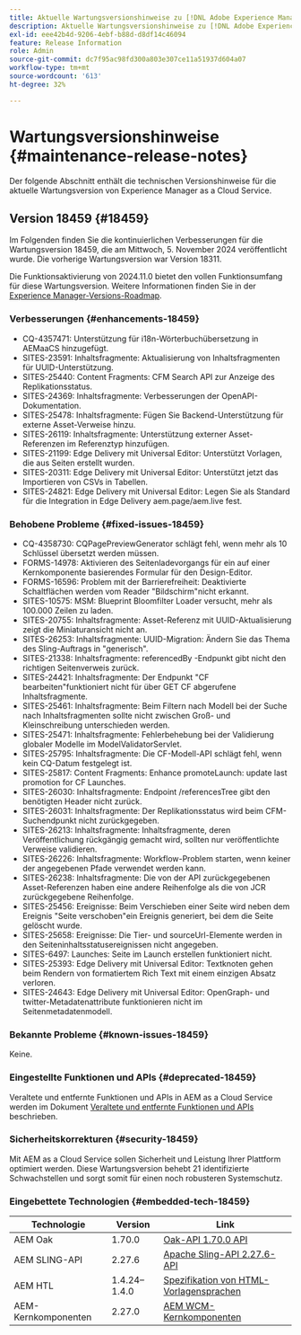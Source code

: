 ```yaml
---
title: Aktuelle Wartungsversionshinweise zu [!DNL Adobe Experience Manager] as a Cloud Service.
description: Aktuelle Wartungsversionshinweise zu [!DNL Adobe Experience Manager] as a Cloud Service.
exl-id: eee42b4d-9206-4ebf-b88d-d8df14c46094
feature: Release Information
role: Admin
source-git-commit: dc7f95ac98fd300a803e307ce11a51937d604a07
workflow-type: tm+mt
source-wordcount: '613'
ht-degree: 32%

---
```



# Wartungsversionshinweise {#maintenance-release-notes}

Der folgende Abschnitt enthält die technischen Versionshinweise für die aktuelle Wartungsversion von Experience Manager as a Cloud Service.

## Version 18459 {#18459}

Im Folgenden finden Sie die kontinuierlichen Verbesserungen für die Wartungsversion 18459, die am Mittwoch, 5. November 2024 veröffentlicht wurde. Die vorherige Wartungsversion war Version 18311.

Die Funktionsaktivierung von 2024.11.0 bietet den vollen Funktionsumfang für diese Wartungsversion. Weitere Informationen finden Sie in der [Experience Manager-Versions-Roadmap](https://experienceleague.adobe.com/de/docs/experience-manager-release-information/aem-release-updates/update-releases-roadmap).

### Verbesserungen {#enhancements-18459}

* CQ-4357471: Unterstützung für i18n-Wörterbuchübersetzung in AEMaaCS hinzugefügt.
* SITES-23591: Inhaltsfragmente: Aktualisierung von Inhaltsfragmenten für UUID-Unterstützung.
* SITES-25440: Content Fragments: CFM Search API zur Anzeige des Replikationsstatus.
* SITES-24369: Inhaltsfragmente: Verbesserungen der OpenAPI-Dokumentation.
* SITES-25478: Inhaltsfragmente: Fügen Sie Backend-Unterstützung für externe Asset-Verweise hinzu.
* SITES-26119: Inhaltsfragmente: Unterstützung externer Asset-Referenzen im Referenztyp hinzufügen.
* SITES-21199: Edge Delivery mit Universal Editor: Unterstützt Vorlagen, die aus Seiten erstellt wurden.
* SITES-20311: Edge Delivery mit Universal Editor: Unterstützt jetzt das Importieren von CSVs in Tabellen.
* SITES-24821: Edge Delivery mit Universal Editor: Legen Sie als Standard für die Integration in Edge Delivery aem.page/aem.live fest.

### Behobene Probleme {#fixed-issues-18459}

* CQ-4358730: CQPagePreviewGenerator schlägt fehl, wenn mehr als 10 Schlüssel übersetzt werden müssen.
* FORMS-14978: Aktivieren des Seitenladevorgangs für ein auf einer Kernkomponente basierendes Formular für den Design-Editor.
* FORMS-16596: Problem mit der Barrierefreiheit: Deaktivierte Schaltflächen werden vom Reader &quot;Bildschirm&quot;nicht erkannt.
* SITES-10575: MSM: Blueprint Bloomfilter Loader versucht, mehr als 100.000 Zeilen zu laden.
* SITES-20755: Inhaltsfragmente: Asset-Referenz mit UUID-Aktualisierung zeigt die Miniaturansicht nicht an.
* SITES-26253: Inhaltsfragmente: UUID-Migration: Ändern Sie das Thema des Sling-Auftrags in &quot;generisch&quot;.
* SITES-21338: Inhaltsfragmente: referencedBy -Endpunkt gibt nicht den richtigen Seitenverweis zurück.
* SITES-24421: Inhaltsfragmente: Der Endpunkt &quot;CF bearbeiten&quot;funktioniert nicht für über GET CF abgerufene Inhaltsfragmente.
* SITES-25461: Inhaltsfragmente: Beim Filtern nach Modell bei der Suche nach Inhaltsfragmenten sollte nicht zwischen Groß- und Kleinschreibung unterschieden werden.
* SITES-25471: Inhaltsfragmente: Fehlerbehebung bei der Validierung globaler Modelle im ModelValidatorServlet.
* SITES-25795: Inhaltsfragmente: Die CF-Modell-API schlägt fehl, wenn kein CQ-Datum festgelegt ist.
* SITES-25817: Content Fragments: Enhance promoteLaunch: update last promotion for CF Launches.
* SITES-26030: Inhaltsfragmente: Endpoint /referencesTree gibt den benötigten Header nicht zurück.
* SITES-26031: Inhaltsfragmente: Der Replikationsstatus wird beim CFM-Suchendpunkt nicht zurückgegeben.
* SITES-26213: Inhaltsfragmente: Inhaltsfragmente, deren Veröffentlichung rückgängig gemacht wird, sollten nur veröffentlichte Verweise validieren.
* SITES-26226: Inhaltsfragmente: Workflow-Problem starten, wenn keiner der angegebenen Pfade verwendet werden kann.
* SITES-26238: Inhaltsfragmente: Die von der API zurückgegebenen Asset-Referenzen haben eine andere Reihenfolge als die von JCR zurückgegebene Reihenfolge.
* SITES-25456: Ereignisse: Beim Verschieben einer Seite wird neben dem Ereignis &quot;Seite verschoben&quot;ein Ereignis generiert, bei dem die Seite gelöscht wurde.
* SITES-25658: Ereignisse: Die Tier- und sourceUrl-Elemente werden in den Seiteninhaltsstatusereignissen nicht angegeben.
* SITES-6497: Launches: Seite im Launch erstellen funktioniert nicht.
* SITES-25393: Edge Delivery mit Universal Editor: Textknoten gehen beim Rendern von formatiertem Rich Text mit einem einzigen Absatz verloren.
* SITES-24643: Edge Delivery mit Universal Editor: OpenGraph- und twitter-Metadatenattribute funktionieren nicht im Seitenmetadatenmodell.

### Bekannte Probleme {#known-issues-18459}

Keine.

### Eingestellte Funktionen und APIs {#deprecated-18459}

Veraltete und entfernte Funktionen und APIs in AEM as a Cloud Service werden im Dokument [Veraltete und entfernte Funktionen und APIs](/help/release-notes/deprecated-removed-features.md) beschrieben.

### Sicherheitskorrekturen {#security-18459}

Mit AEM as a Cloud Service sollen Sicherheit und Leistung Ihrer Plattform optimiert werden. Diese Wartungsversion behebt 21 identifizierte Schwachstellen und sorgt somit für einen noch robusteren Systemschutz.

### Eingebettete Technologien {#embedded-tech-18459}

| Technologie | Version | Link |
|---|---|---|
| AEM Oak | 1.70.0 | [Oak-API 1.70.0 API](https://www.javadoc.io/doc/org.apache.jackrabbit/oak-api/1.70.0/index.html) |
| AEM SLING-API | 2.27.6 | [Apache Sling-API 2.27.6-API](https://www.javadoc.io/doc/org.apache.sling/org.apache.sling.api/latest/index.html) |
| AEM HTL | 1.4.24–1.4.0 | [Spezifikation von HTML-Vorlagensprachen](https://github.com/adobe/htl-spec) |
| AEM-Kernkomponenten | 2.27.0 | [AEM WCM-Kernkomponenten](https://github.com/adobe/aem-core-wcm-components) |

